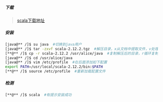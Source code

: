 ##### 下载

> [scala下载地址](http://www.scala-lang.org/download/)

##### 安装

```bash
[java@** /]$ su java  #切换到java用户
[java@** /]$ tar -zxvf scala-2.12.2.tgz  #解压目录，x从文档中提取文件，v处理文件列表，z通过gzip解压，f使用档名
[**@** /]$ cp -r scala-2.12.2 /usr/alice/java  #复制解压后的目录，r循环复制整个目录文件
[java@** /]$ cd /usr/alice/java
[java@** /]$ vim /etc/profile  #在后面添加如下配置
export PATH=/usr/local/scala-2.12.2/bin:$PATH
[**@** /]$ source /etc/profile  #重新加载配置文件
```

##### 检测

```bash
[**@** /]$ scala  #有提示安装成功
```

